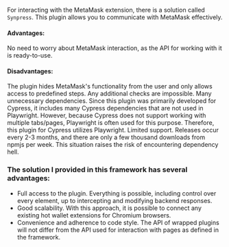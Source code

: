 For interacting with the MetaMask extension, there is a solution called `Synpress`. This plugin allows you to communicate with MetaMask effectively.

#### Advantages:

No need to worry about MetaMask interaction, as the API for working with it is ready-to-use.
#### Disadvantages:

The plugin hides MetaMask's functionality from the user and only allows access to predefined steps. Any additional checks are impossible.
Many unnecessary dependencies. Since this plugin was primarily developed for Cypress, it includes many Cypress dependencies that are not used in Playwright. However, because Cypress does not support working with multiple tabs/pages, Playwright is often used for this purpose. Therefore, this plugin for Cypress utilizes Playwright.
Limited support. Releases occur every 2-3 months, and there are only a few thousand downloads from npmjs per week. This situation raises the risk of encountering dependency hell.


### The solution I provided in this framework has several advantages:

* Full access to the plugin. Everything is possible, including control over every element, up to intercepting and modifying backend responses.
* Good scalability. With this approach, it is possible to connect any existing hot wallet extensions for Chromium browsers.
* Convenience and adherence to code style. The API of wrapped plugins will not differ from the API used for interaction with pages as defined in the framework.